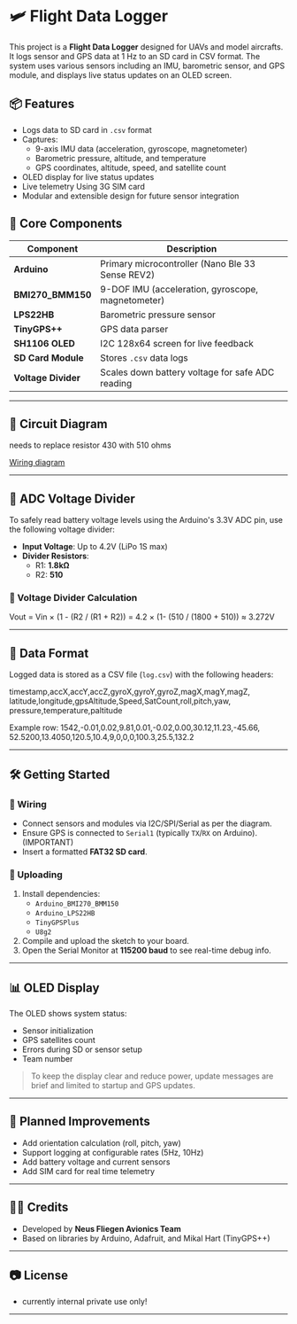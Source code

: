 # 🛩️ Flight Data Logger

This project is a **Flight Data Logger** designed for UAVs and model aircrafts. It logs sensor and GPS data at 1 Hz to an SD card in CSV format. The system uses various sensors including an IMU, barometric sensor, and GPS module, and displays live status updates on an OLED screen.

## 📦 Features

- Logs data to SD card in `.csv` format
- Captures:
  - 9-axis IMU data (acceleration, gyroscope, magnetometer)
  - Barometric pressure, altitude, and temperature
  - GPS coordinates, altitude, speed, and satellite count
- OLED display for live status updates
- Live telemetry Using 3G SIM card
- Modular and extensible design for future sensor integration

## 🧠 Core Components

| Component                  | Description |
|---------------------------|-------------|
| **Arduino**               | Primary microcontroller (Nano Ble 33 Sense REV2) |
| **BMI270_BMM150**         | 9-DOF IMU (acceleration, gyroscope, magnetometer) |
| **LPS22HB**               | Barometric pressure sensor |
| **TinyGPS++**             | GPS data parser |
| **SH1106 OLED**           | I2C 128x64 screen for live feedback |
| **SD Card Module**        | Stores `.csv` data logs |
| **Voltage Divider**       | Scales down battery voltage for safe ADC reading |

---

## 🔧 Circuit Diagram
needs to replace resistor 430 with 510 ohms

[Wiring diagram](Datenlogger_Files/Wiring_diagram_1.2.jpg)

---

## 🔋 ADC Voltage Divider

To safely read battery voltage levels using the Arduino's 3.3V ADC pin, use the following voltage divider:

- **Input Voltage**: Up to 4.2V (LiPo 1S max)
- **Divider Resistors**:
  - R1: **1.8kΩ**
  - R2: **510**

### 📐 Voltage Divider Calculation

Vout = Vin × (1 - (R2 / (R1 + R2))
= 4.2 × (1- (510 / (1800 + 510)) ≈ 3.272V


---

## 📂 Data Format

Logged data is stored as a CSV file (`log.csv`) with the following headers:

timestamp,accX,accY,accZ,gyroX,gyroY,gyroZ,magX,magY,magZ,
latitude,longitude,gpsAltitude,Speed,SatCount,roll,pitch,yaw,
pressure,temperature,paltitude


Example row:
1542,-0.01,0.02,9.81,0.01,-0.02,0.00,30.12,11.23,-45.66,
52.5200,13.4050,120.5,10.4,9,0,0,0,100.3,25.5,132.2


---

## 🛠️ Getting Started

### 🔌 Wiring

- Connect sensors and modules via I2C/SPI/Serial as per the diagram.
- Ensure GPS is connected to `Serial1` (typically `TX`/`RX` on Arduino). (IMPORTANT)
- Insert a formatted **FAT32 SD card**.

### 🧪 Uploading

1. Install dependencies:
   - `Arduino_BMI270_BMM150`
   - `Arduino_LPS22HB`
   - `TinyGPSPlus`
   - `U8g2`
2. Compile and upload the sketch to your board.
3. Open the Serial Monitor at **115200 baud** to see real-time debug info.

---

## 📊 OLED Display

The OLED shows system status:
- Sensor initialization
- GPS satellites count
- Errors during SD or sensor setup
- Team number

> To keep the display clear and reduce power, update messages are brief and limited to startup and GPS updates.

---

## 🧩 Planned Improvements

- Add orientation calculation (roll, pitch, yaw)
- Support logging at configurable rates (5Hz, 10Hz)
- Add battery voltage and current sensors
- Add SIM card for real time telemetry

---

## 👨‍💻 Credits

- Developed by **Neus Fliegen Avionics Team**
- Based on libraries by Arduino, Adafruit, and Mikal Hart (TinyGPS++)

---

## 📷 License

- currently internal private use only!

---

